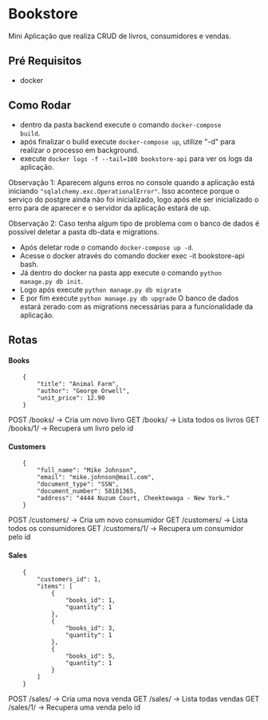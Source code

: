# Bookstore
Mini Aplicação que realiza CRUD de livros, consumidores e vendas. 

## Pré Requisitos
- docker

## Como Rodar
- dentro da pasta backend execute o comando <code>docker-compose build</code>.
- após finalizar o build execute <code>docker-compose up</code>, utilize "-d" para realizar o processo em background.
- execute <code>docker logs -f --tail=100 bookstore-api</code> para ver os logs da aplicação.

Observação 1: Aparecem alguns erros no console quando a aplicação está iniciando <code>"sqlalchemy.exc.OperationalError"</code>. Isso acontece porque o serviço do postgre ainda não foi inicializado, logo após ele ser inicializado o erro para de aparecer e o servidor da aplicação estará de up.

Observação 2: Caso tenha algum tipo de problema com o banco de dados é possível deletar a pasta db-data e migrations.
- Após deletar rode o comando <code>docker-compose up -d</code>.
- Acesse o docker através do comando docker exec -it bookstore-api bash.
- Já dentro do docker na pasta app execute o comando <code>python manage.py db init</code>.
- Logo após execute <code>python manage.py db migrate</code>
- E por fim execute <code>python manage.py db upgrade</code>
O banco de dados estará zerado com as migrations necessárias para a funcionalidade da aplicação. 
## Rotas

#### Books

```
    {
        "title": "Animal Farm",
        "author": "George Orwell",
        "unit_price": 12.90
    }
```
POST /books/ -> Cria um novo livro
GET /books/ -> Lista todos os livros
GET /books/1/ -> Recupera um livro pelo id

#### Customers 
```
    {
        "full_name": "Mike Johnson",
        "email": "mike.johnson@mail.com",
        "document_type": "SSN",
        "document_number": 58101365,
        "address": "4444 Nuzum Court, Cheektowaga - New York."
    }
```
POST /customers/ -> Cria um novo consumidor
GET /customers/ -> Lista todos os consumidores
GET /customers/1/ -> Recupera um consumidor pelo id

#### Sales
```
    {
        "customers_id": 1,
        "items": [
            {
                "books_id": 1,
                "quantity": 1
            },
            {
                "books_id": 3,
                "quantity": 1
            },
            {
                "books_id": 5,
                "quantity": 1
            }
        ]
    }
```
POST /sales/ -> Cria uma nova venda
GET /sales/ -> Lista todas vendas
GET /sales/1/ -> Recupera uma venda pelo id